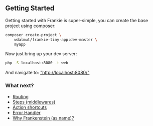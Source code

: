 ## Getting Started

Getting started with Frankie is super-simple, you can create the base project
using composer:

```sh
composer create-project \
    wdalmut/frankie-tiny-app:dev-master \
    myapp
```

Now just bring up your dev server:

```sh
php -S localhost:8080 -t web
```

And navigate to: ["http://localhost:8080/"](http://localhost:8080)

### What next?

 * [Routing](routing.html)
 * [Steps (middlewares)](steps.html)
 * [Action shortcuts](shortcuts.html)
 * [Error Handler](errors.html)
 * [Why Frankenstein (as name)?](frankenstein.html)

